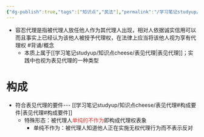 ```yaml
---
{"dg-publish":true,"tags":["知识点","民法"],"permalink":"/学习笔记studyup/知识点cheese/容忍代理/","dgPassFrontmatter":true,"created":"2024-09-16T10:25:08.323+08:00","updated":"2024-10-25T12:25:34.417+08:00"}
---
```


- 容忍代理是指被代理人放任他人作为其代理人出现，相对人依据诚实信用可以而且事实上已经认为该他人被授予代理权，在法律上应当将该他人视为享有代理权 #背诵/概念 
	- 本质上属于[[学习笔记studyup/知识点cheese/表见代理\|表见代理]]；实践中也视为表见代理的一种类型
# 构成
- 符合表见代理的要件--- [[学习笔记studyup/知识点cheese/表见代理#构成要件\|表见代理#构成要件]]
	- 特殊形态：被代理人<font color="#d83931">单纯的不作为</font>即构成代理权表象
		- 单纯不作为：被代理人知道他人正在实施无权代理行为而不表示反对
	
